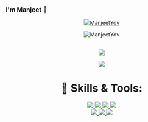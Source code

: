 ### I'm Manjeet 👋

<!--
**ManjeetYdv/ManjeetYdv** is a ✨ _special_ ✨ repository because its `README.md` (this file) appears on your GitHub profile.

Here are some ideas to get you started:

- 🔭 I’m currently working on ...
- 🌱 I’m currently learning ...
- 👯 I’m looking to collaborate on ...
- 🤔 I’m looking for help with ...
- 💬 Ask me about ...
- 📫 How to reach me: ...
- 😄 Pronouns: ...
- ⚡ Fun fact: ...
-->
 


<p align="center"> <a href="https://github.com/ryo-ma/github-profile-trophy"><img src="https://github-profile-trophy.vercel.app/?username=ManjeetYdv" alt="ManjeetYdv" /></a> </p>

<p align="center"><img align="center" src="https://github-readme-streak-stats.herokuapp.com/?user=ManjeetYdv&" alt="ManjeetYdv" /></p>



<p align="center">
  <br>
  <a href="https://github.com/Ashutosh00710/github-readme-activity-graph">
    <img src="https://activity-graph.herokuapp.com/graph?username=ManjeetYdv&theme=react-dark&hide_border=true">
  </a>
</p>
 



<p>
  <p align="center">
  <a href="https://github.com/anuraghazra/github-readme-stats">
    <img src="https://github-readme-stats.vercel.app/api?username=ManjeetYdv&show_icons=true&bg_color=0d1117&text_color=FFF&border_color=444" >
  </a>
  <br>
  </p>
</p>


<h1 align="center"> 🔧 Skills & Tools: </h1>

<p align="center">
  <a href="https://www.cplusplus.com/doc/tutorial/">
    <img src="https://img.shields.io/badge/C%2B%2B-00599C?style=for-the-badge&logo=C%2B%2B&logoColor=white">
  </a>
  <a href="https://html.com/">
    <img src="https://img.shields.io/badge/HTML-E34F26?style=for-the-badge&logo=HTML5&logoColor=white">
  </a>
  <a href="https://www.w3schools.com/css/">
    <img src="https://img.shields.io/badge/CSS-1572B6?style=for-the-badge&logo=CSS3&logoColor=white">
  </a>
  <a href="https://www.javascript.com/">
    <img src="https://img.shields.io/badge/JavaScript-323330?style=for-the-badge&logo=javascript&logoColor=F7DF1E">
  </a>
  <br>
  <a href="https://www.java.com/en/">
 <img src="https://img.shields.io/badge/bootstrap-323330?&style=for-the-badge&logo=bootstrap&logoColor=F7DF1E">
 </a>
 <a href="https://www.java.com/en/">
 <img src="https://img.shields.io/badge/java-6EBF8B?&style=for-the-badge&logo=java&logoColor=203239">
 </a>
  <a href="https://www.java.com/en/">
 <img src="https://img.shields.io/badge/android-E34F26?&style=for-the-badge&logo=android&logoColor=white">
 </a>

</p>


